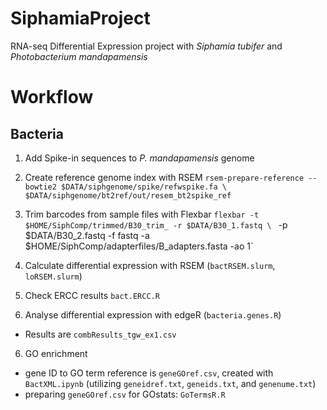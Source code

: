 # SiphamiaProject
RNA-seq Differential Expression project with _Siphamia tubifer_ and _Photobacterium mandapamensis_

# Workflow
## Bacteria
1. Add Spike-in sequences to _P. mandapamensis_ genome
2. Create reference genome index with RSEM 
      `rsem-prepare-reference --bowtie2 $DATA/siphgenome/spike/refwspike.fa \`
      `$DATA/siphgenome/bt2ref/out/resem_bt2spike_ref`
3. Trim barcodes from sample files with Flexbar 
      `flexbar -t $HOME/SiphComp/trimmed/B30_trim_ -r $DATA/B30_1.fastq \
      ` -p $DATA/B30_2.fastq -f fastq -a $HOME/SiphComp/adapterfiles/B_adapters.fasta -ao 1`

4. Calculate differential expression with RSEM (``bactRSEM.slurm``, ``loRSEM.slurm``)
5. Check ERCC results `bact.ERCC.R`
5. Analyse differential expression with edgeR (``bacteria.genes.R``)
  * Results are `combResults_tgw_ex1.csv`
6. GO enrichment
  * gene ID to GO term reference is `geneGOref.csv`, created with `BactXML.ipynb` (utilizing `geneidref.txt`, `geneids.txt`, and `genenume.txt`)
  * preparing `geneGOref.csv` for GOstats: `GoTermsR.R`
